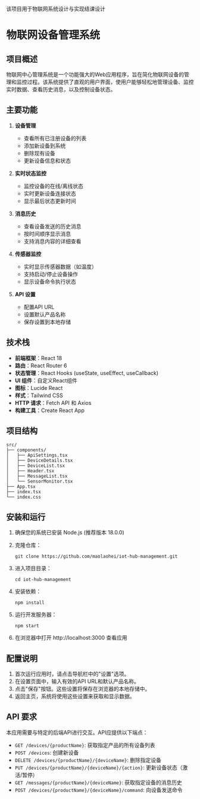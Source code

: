 
该项目用于物联网系统设计与实现结课设计
# 物联网设备管理系统

## 项目概述

物联网中心管理系统是一个功能强大的Web应用程序，旨在简化物联网设备的管理和监控过程。该系统提供了直观的用户界面，使用户能够轻松地管理设备、监控实时数据、查看历史消息，以及控制设备状态。

## 主要功能

1. **设备管理**
   - 查看所有已注册设备的列表
   - 添加新设备到系统
   - 删除现有设备
   - 更新设备信息和状态

2. **实时状态监控**
   - 监控设备的在线/离线状态
   - 实时更新设备连接状态
   - 显示最后状态更新时间

3. **消息历史**
   - 查看设备发送的历史消息
   - 按时间顺序显示消息
   - 支持消息内容的详细查看

4. **传感器监控**
   - 实时显示传感器数据（如温度）
   - 支持启动/停止设备操作
   - 显示设备命令执行状态

5. **API 设置**
   - 配置API URL
   - 设置默认产品名称
   - 保存设置到本地存储

## 技术栈

- **前端框架**：React 18
- **路由**：React Router 6
- **状态管理**：React Hooks (useState, useEffect, useCallback)
- **UI 组件**：自定义React组件
- **图标**：Lucide React
- **样式**：Tailwind CSS
- **HTTP 请求**：Fetch API 和 Axios
- **构建工具**：Create React App

## 项目结构

```
src/
├── components/
│   ├── ApiSettings.tsx
│   ├── DeviceDetails.tsx
│   ├── DeviceList.tsx
│   ├── Header.tsx
│   ├── MessageList.tsx
│   └── SensorMonitor.tsx
├── App.tsx
├── index.tsx
└── index.css
```

## 安装和运行

1. 确保您的系统已安装 Node.js (推荐版本 18.0.0)

2. 克隆仓库：
   ```
   git clone https://github.com/maolaohei/iot-hub-management.git
   ```

3. 进入项目目录：
   ```
   cd iot-hub-management
   ```

4. 安装依赖：
   ```
   npm install
   ```

5. 运行开发服务器：
   ```
   npm start
   ```

6. 在浏览器中打开 http://localhost:3000 查看应用

## 配置说明

1. 首次运行应用时，请点击导航栏中的"设置"选项。
2. 在设置页面中，输入有效的API URL和默认产品名称。
3. 点击"保存"按钮。这些设置将保存在浏览器的本地存储中。
4. 返回主页，系统将使用这些设置来获取和显示数据。

## API 要求

本应用需要与特定的后端API进行交互。API应提供以下端点：

- `GET /devices/{productName}`: 获取指定产品的所有设备列表
- `POST /devices`: 创建新设备
- `DELETE /devices/{productName}/{deviceName}`: 删除指定设备
- `PUT /devices/{productName}/{deviceName}/{action}`: 更新设备状态（激活/暂停）
- `GET /messages/{productName}/{deviceName}`: 获取指定设备的消息历史
- `POST /devices/{productName}/{deviceName}/command`: 向设备发送命令



